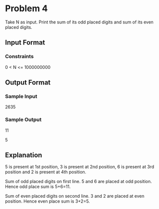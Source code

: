 # Problem 4

Take N as input. Print the sum of its odd placed digits and sum of its even placed digits.

## Input Format

### Constraints

0 < N <= 1000000000

## Output Format

### Sample Input

2635

### Sample Output

11

5

## Explanation

5 is present at 1st position, 3 is present at 2nd position, 6 is present at 3rd position and 2 is present at 4th position.

Sum of odd placed digits on first line. 5 and 6 are placed at odd position. Hence odd place sum is 5+6=11.

Sum of even placed digits on second line. 3 and 2 are placed at even position. Hence even place sum is 3+2=5.
